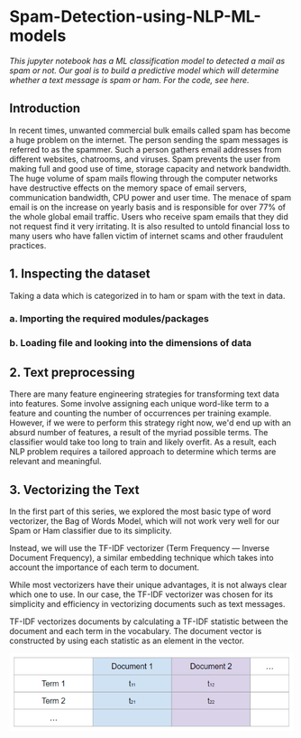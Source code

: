 # Spam-Detection-using-NLP-ML-models
_This jupyter notebook has a ML classification model to detected a mail as spam or not._
_Our goal is to build a predictive model which will determine whether a text message is spam or ham. For the code, see here._

## Introduction

In recent times, unwanted commercial bulk emails called spam has become a huge problem on the internet. The person sending the spam messages is referred to as the spammer. Such a person gathers email addresses from different websites, chatrooms, and viruses. Spam prevents the user from making full and good use of time, storage capacity and network bandwidth. The huge volume of spam mails flowing through the computer networks have destructive effects on the memory space of email servers, communication bandwidth, CPU power and user time. The menace of spam email is on the increase on yearly basis and is responsible for over 77% of the whole global email traffic. Users who receive spam emails that they did not request find it very irritating. It is also resulted to untold financial loss to many users who have fallen victim of internet scams and other fraudulent practices.

## 1. Inspecting the dataset

Taking a data which is categorized in to ham or spam with the text in data.
 ### a. Importing the required modules/packages
 ### b. Loading file and looking into the dimensions of data
 
 ## 2. Text preprocessing
 
There are many feature engineering strategies for transforming text data into features. Some involve assigning each unique word-like term to a feature and counting the number of occurrences per training example. However, if we were to perform this strategy right now, we'd end up with an absurd number of features, a result of the myriad possible terms. The classifier would take too long to train and likely overfit. As a result, each NLP problem requires a tailored approach to determine which terms are relevant and meaningful.

## 3. Vectorizing the Text

In the first part of this series, we explored the most basic type of word vectorizer, the Bag of Words Model, which will not work very well for our Spam or Ham classifier due to its simplicity.

Instead, we will use the TF-IDF vectorizer (Term Frequency — Inverse Document Frequency), a similar embedding technique which takes into account the importance of each term to document.

While most vectorizers have their unique advantages, it is not always clear which one to use. In our case, the TF-IDF vectorizer was chosen for its simplicity and efficiency in vectorizing documents such as text messages.

TF-IDF vectorizes documents by calculating a TF-IDF statistic between the document and each term in the vocabulary. The document vector is constructed by using each statistic as an element in the vector.

![Vectorizing text](https://github.com/Ratna04priya/Spam-Detection-using-NLP-ML-models/blob/master/images/1.png)

